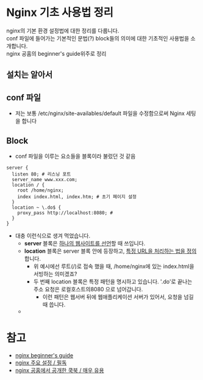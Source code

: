 # Nginx 기초 사용법 정리
nginx의 기본 환경 설정법에 대한 정리를 다룹니다.  
conf 파일에 들어가는 기본적인 문법(?) block들의 의미에 대한 기초적인 사용법을 소개합니다.  
nginx 공홈의 beginner's guide위주로 정리  

## 설치는 알아서

## conf 파일
- 저는 보통 /etc/nginx/site-availables/default 파일을 수정함으로써 Nginx 세팅을 합니다

## Block
- conf 파일을 이루는 요소들을 블록이라 불렀던 것 같음
```
server {
  listen 80; # 리스닝 포트
  server_name www.xxx.com;
  location / {
    root /home/nginx; 
    index index.html, index.htm; # 초기 페이지 설정
  }
  location ~ \.do$ {
    proxy_pass http://localhost:8080; # 
  }
}
```
- 대충 이런식으로 생겨 먹었습니다.
  - **server** 블록은 <u>하나의 웹사이트를 선언</u>할 때 쓰입니다.
  - **location** 블록은 server 블록 안에 등장하고, <u>특정 URL을 처리하는 법을 정의</u> 합니다.
    - 위 예시에선 루트(/)로 접속 했을 때, /home/nginx에 있는 index.html을 서빙하는 의미겠죠?
    - 두 번째 location 블록은 특정 패턴을 명시하고 있습니다. '.do'로 끝나는 주소 요청은 로컬호스트의8080 으로 넘어갑니다.
      - 이런 패턴은 웹서버 뒤에 웹애플리케이션 서버가 있어서, 요청을 넘길 때 씁니다.
  - 

# 참고
- [nginx beginner's guide](http://nginx.org/en/docs/beginners_guide.html)
- [nginx 주요 설정 / 필독](https://sarc.io/index.php/nginx/61-nginx-nginx-conf)
- [nginx 공홈에서 공개한 쿡북 / 매우 유용](https://www.nginx.com/resources/library/complete-nginx-cookbook/)
